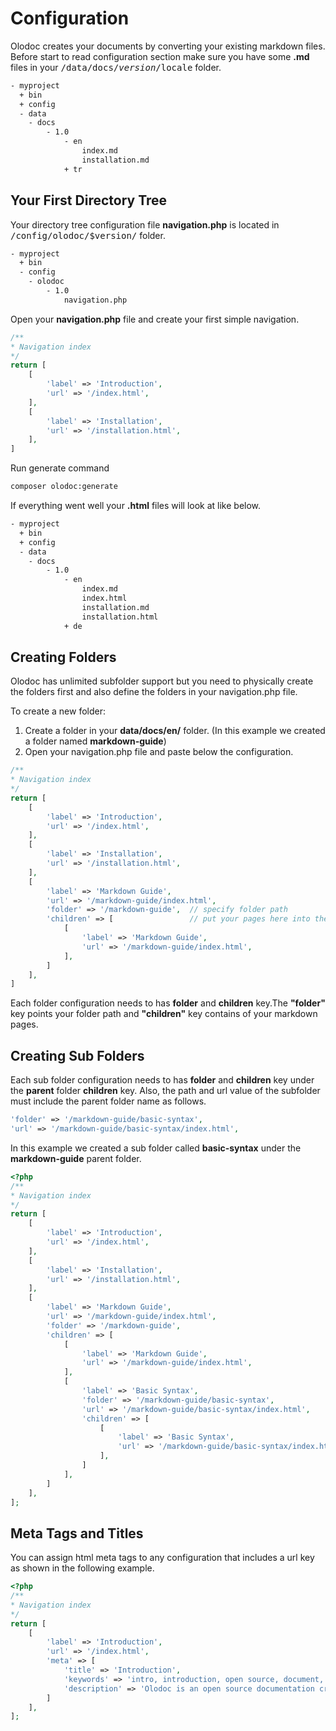 
# Configuration

Olodoc creates your documents by converting your existing markdown files. Before start to read configuration section make sure you have some <b>.md</b> files in your <kbd>/data/docs/$version/$locale</kbd> folder.

```sh
- myproject
  + bin
  + config
  - data
  	- docs
  		- 1.0
  			- en
  				index.md
  				installation.md
  			+ tr
```

## Your First Directory Tree

Your directory tree configuration file <b>navigation.php</b> is located in <kbd>/config/olodoc/$version/</kbd> folder.

```sh
- myproject
  + bin
  - config
  	- olodoc
  		- 1.0
  			navigation.php
```

Open your <b>navigation.php</b> file and create your first simple navigation.

```php
/**
* Navigation index
*/
return [
    [
        'label' => 'Introduction',
        'url' => '/index.html',
    ],
    [
        'label' => 'Installation',
        'url' => '/installation.html',
    ],
]
```

Run generate command

```sh [command-line] data-user="root" data-host="local"
composer olodoc:generate
```

If everything went well your <b>.html</b> files will look at like below.

```sh
- myproject
  + bin
  + config
  - data
  	- docs
  		- 1.0
  			- en
  				index.md
  				index.html
  				installation.md
  				installation.html
  			+ de
```

## Creating Folders

Olodoc has unlimited subfolder support but you need to physically create the folders first and also define the folders in your navigation.php file.

To create a new folder:

1. Create a folder in your **data/docs/en/** folder. (In this example we created a folder named **markdown-guide**)
2. Open your navigation.php file and paste below the configuration.

```php [line-numbers] data-line="16,17"
/**
* Navigation index
*/
return [
    [
        'label' => 'Introduction',
        'url' => '/index.html',
    ],
    [
        'label' => 'Installation',
        'url' => '/installation.html',
    ],
    [
        'label' => 'Markdown Guide',
        'url' => '/markdown-guide/index.html',
        'folder' => '/markdown-guide',  // specify folder path
        'children' => [					// put your pages here into the children array
            [
                'label' => 'Markdown Guide',
                'url' => '/markdown-guide/index.html',  
            ],
        ]
    ],
]
```

Each folder configuration needs to has <b>folder</b> and <b>children</b> key.The <b>"folder"</b> key points your folder path and <b>"children"</b> key contains of your markdown pages.

## Creating Sub Folders

Each sub folder configuration needs to has <b>folder</b> and <b>children</b> key under the <b>parent</b> folder <b>children</b> key. Also, the path and url value of the subfolder must include the parent folder name as follows.

```php
'folder' => '/markdown-guide/basic-syntax',
'url' => '/markdown-guide/basic-syntax/index.html',
```

In this example we created a sub folder called <b>basic-syntax</b> under the <b>markdown-guide</b> parent folder.

```php [line-numbers] data-line="25,26"
<?php
/**
* Navigation index
*/
return [
    [
        'label' => 'Introduction',
        'url' => '/index.html',
    ],
    [
        'label' => 'Installation',
        'url' => '/installation.html',
    ],
    [
        'label' => 'Markdown Guide',
        'url' => '/markdown-guide/index.html',
        'folder' => '/markdown-guide',
        'children' => [
            [
                'label' => 'Markdown Guide',
                'url' => '/markdown-guide/index.html',
            ],
            [
                'label' => 'Basic Syntax',
                'folder' => '/markdown-guide/basic-syntax',
                'url' => '/markdown-guide/basic-syntax/index.html',
                'children' => [
                    [
                        'label' => 'Basic Syntax',
                        'url' => '/markdown-guide/basic-syntax/index.html'
                    ],
                ]
            ],
        ]
    ],
];
```

## Meta Tags and Titles

You can assign html meta tags to any configuration that includes a url key as shown in the following example.

```php [line-numbers] data-line="9"
<?php
/**
* Navigation index
*/
return [
    [
        'label' => 'Introduction',
        'url' => '/index.html',
        'meta' => [
            'title' => 'Introduction',
            'keywords' => 'intro, introduction, open source, document, generation, php',
            'description' => 'Olodoc is an open source documentation creation tool developed in PHP to create documentation from your foldered markdown files. It allows you to create and customize unique templates for your applications with the Bootstrap 5 CSS framework.',
        ]
    ],
];
```
